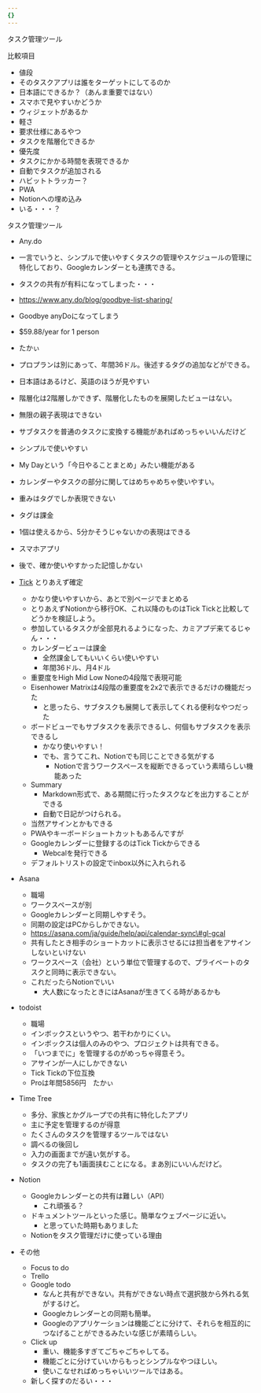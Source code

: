 ```yaml
---
{}
---
```

  

タスク管理ツール

比較項目

- 値段  
- そのタスクアプリは誰をターゲットにしてるのか  
- 日本語にできるか？（あんま重要ではない）  
- スマホで見やすいかどうか  
- ウィジェットがあるか  
- 軽さ  
- 要求仕様にあるやつ  
- タスクを階層化できるか  
- 優先度  
- タスクにかかる時間を表現できるか  
- 自動でタスクが追加される  
- ハビットトラッカー？  
- PWA  
- Notionへの埋め込み  
- いる・・・？  

タスク管理ツール

- Any.do  
- 一言でいうと、シンプルで使いやすくタスクの管理やスケジュールの管理に特化しており、Googleカレンダーとも連携できる。  
- タスクの共有が有料になってしまった・・・  
- https://www.any.do/blog/goodbye-list-sharing/  
- Goodbye anyDoになってしまう  
- $59.88/year for 1 person  
- たかぃ  
- プロプランは別にあって、年間36ドル。後述するタグの追加などができる。  
- 日本語はあるけど、英語のほうが見やすい  
- 階層化は2階層しかできず、階層化したものを展開したビューはない。  
- 無限の親子表現はできない  
- サブタスクを普通のタスクに変換する機能があればめっちゃいいんだけど  
- シンプルで使いやすい  
- My Dayという「今日やることまとめ」みたい機能がある  
- カレンダーやタスクの部分に関してはめちゃめちゃ使いやすい。  
- 重みはタグでしか表現できない  
- タグは課金  
- 1個は使えるから、5分かそうじゃないかの表現はできる  
- スマホアプリ  
- 後で、確か使いやすかった記憶しかない  

- [Tick](https://www.notion.soTick) とりあえず確定
    - かなり使いやすいから、あとで別ページでまとめる
    - とりあえずNotionから移行OK、これ以降のものはTick Tickと比較してどうかを検証しよう。
    - 参加しているタスクが全部見れるようになった、カミアプデ来てるじゃん・・・
    - カレンダービューは課金
        - 全然課金してもいいくらい使いやすい
        - 年間36ドル、月4ドル
    - 重要度をHigh Mid Low Noneの4段階で表現可能
    - Eisenhower Matrixは4段階の重要度を2x2で表示できるだけの機能だった
        - と思ったら、サブタスクも展開して表示してくれる便利なやつだった
    - ボードビューでもサブタスクを表示できるし、何個もサブタスクを表示できるし
        - かなり使いやすい！
        - でも、言うてこれ、Notionでも同じことできる気がする
            - Notionで言うワークスペースを縦断できるっていう素晴らしい機能あった
    - Summary
        - Markdown形式で、ある期間に行ったタスクなどを出力することができる
        - 自動で日記がつけられる。
    - 当然アサインとかもできる
    - PWAやキーボードショートカットもあるんですが
    - Googleカレンダーに登録するのはTick Tickからできる
        - Webcalを発行できる
    - デフォルトリストの設定でinbox以外に入れられる
- Asana
    - 職場
    - ワークスペースが別
    - Googleカレンダーと同期しやすそう。
    - 同期の設定はPCからしかできない。
    - https://asana.com/ja/guide/help/api/calendar-sync\#gl-gcal
    - 共有したとき相手のショートカットに表示させるには担当者をアサインしないといけない
    - ワークスペース（会社）という単位で管理するので、プライベートのタスクと同時に表示できない。
    - これだったらNotionでいい
        - 大人数になったときにはAsanaが生きてくる時があるかも
- todoist
    - 職場
    - インボックスというやつ、若干わかりにくい。
    - インボックスは個人のみのやつ、プロジェクトは共有できる。
    - 「いつまでに」を管理するのがめっちゃ得意そう。
    - アサインが一人にしかできない
    - Tick Tickの下位互換
    - Proは年間5856円　たかぃ
- Time Tree
    - 多分、家族とかグループでの共有に特化したアプリ
    - 主に予定を管理するのが得意
    - たくさんのタスクを管理するツールではない
    - 調べるの後回し
    - 入力の画面までが遠い気がする。
    - タスクの完了も1画面挟むことになる。まあ別にいいんだけど。
- Notion
    - Googleカレンダーとの共有は難しい（API）
        - これ頑張る？
    - ドキュメントツールといった感じ。簡単なウェブページに近い。
        - と思っていた時期もありました
    - Notionをタスク管理だけに使っている理由
- その他
    - Focus to do
    - Trello
    - Google todo
        - なんと共有ができない。共有ができない時点で選択肢から外れる気がするけど。
        - Googleカレンダーとの同期も簡単。
        - Googleのアプリケーションは機能ごとに分けて、それらを相互的につなげることができるみたいな感じが素晴らしい。
    - Click up
        - 重い、機能多すぎてごちゃごちゃしてる。
        - 機能ごとに分けていいからもっとシンプルなやつほしい。
        - 使いこなせればめっちゃいいツールではある。
    - 新しく探すのだるい・・・